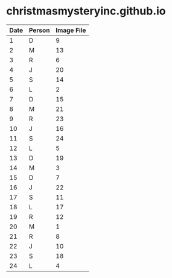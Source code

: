 # christmasmysteryinc.github.io

| Date | Person | Image File |
|------|--------|------------|
| 1    | D      | 9    |
| 2    | M      | 13   |
| 3    | R      |6     |
| 4    | J      |20     |
| 5    | S      |14     |
| 6    | L      |2     |
| 7    | D      |15     |
| 8    | M      |21     |
| 9    | R      |23     |
| 10   | J      |16     |
| 11   | S      |24     |
| 12   | L      |5     |
| 13   | D      |19     |
| 14   | M      |3     |
| 15   | D      |7     |
| 16   | J      |22     |
|  17  | S      |11     |
| 18   | L      |17     |
| 19   | R      |12     |
| 20   | M      |1     |
| 21   | R      |8     |
| 22   | J      |10     |
| 23   | S      |18     |
| 24   | L      |4     |

